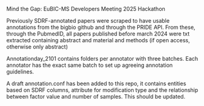 Mind the Gap: EuBIC-MS Developers Meeting 2025 Hackathon

Previously SDRF-annotated papers were scraped to have usable annotations from the bigbio github and through the PRIDE API.
From these, through the PubmedID, all papers published before march 2024 were txt extracted containing abstract and material and methods (if open access, otherwise only abstract)

Annotationday_2101 contains folders per annotator with three batches. Each annotator has the exact same batch to set up agreeing annotation guidelines.

A draft annotation.conf has been added to this repo, it contains entities based on SDRF columns, attribute for modification type and the relationship between factor value and number of samples. This should be updated. 